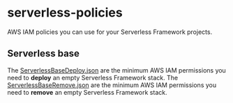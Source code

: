 # serverless-policies

AWS IAM policies you can use for your Serverless Framework projects.

## Serverless base

The [ServerlessBaseDeploy.json](./policies/ServerlessBaseDeploy.json) are the minimum AWS IAM permissions you need to **deploy** an empty Serverless Framework stack.
The [ServerlessBaseRemove.json](./policies/ServerlessBaseRemove.json) are the minimum AWS IAM permissions you need to **remove** an empty Serverless Framework stack.
